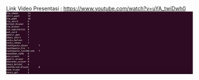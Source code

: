 Link Video Presentasi : https://www.youtube.com/watch?v=uYA_twiDwh0
![](https://github.com/SeptaNanda/UAS_BigData/blob/main/output.PNG)
